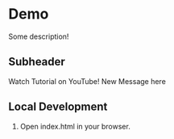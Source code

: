 # Demo

Some description! 

## Subheader

Watch Tutorial on YouTube! New Message here

## Local Development

1. Open index.html in your browser. 

